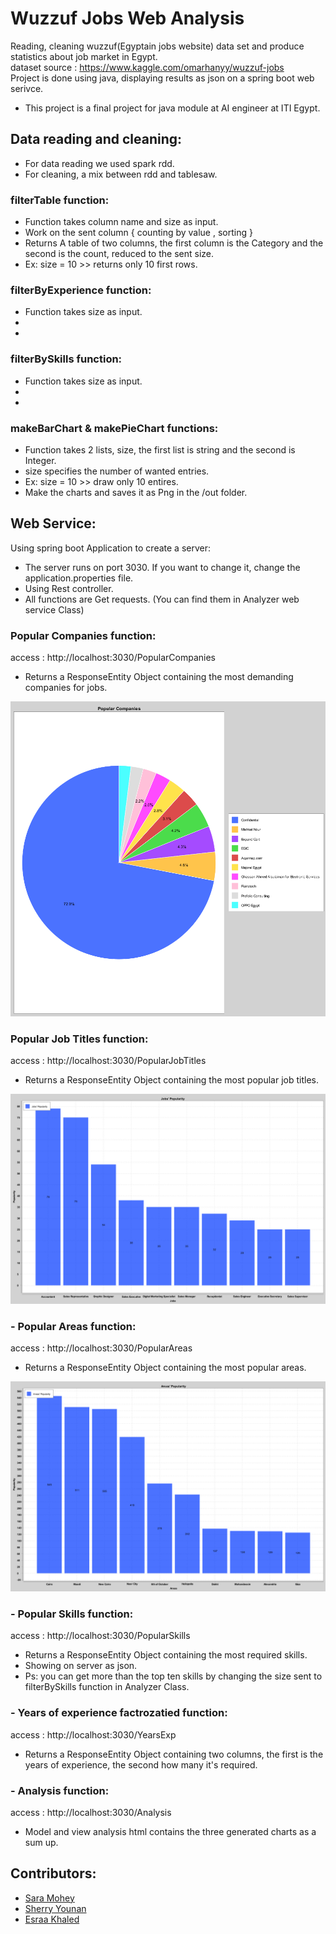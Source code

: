 # Wuzzuf Jobs Web Analysis

Reading, cleaning wuzzuf(Egyptain jobs website) data set and produce statistics about job market in Egypt.\
dataset source : <a>https://www.kaggle.com/omarhanyy/wuzzuf-jobs</a> \
Project is done using java, displaying results as json on a spring boot web serivce. 
* This project is a final project for java module at AI engineer at ITI Egypt. 




## Data reading and cleaning:

* For data reading we used spark rdd.
* For cleaning, a mix between rdd and tablesaw. 

### filterTable function:

* Function takes column name and size as input.
* Work on the sent column { counting by value , sorting }
* Returns A table of two columns, the first column is the Category and the second is the count, reduced to the sent size.
* Ex: size = 10 >> returns only 10 first rows.

### filterByExperience function:

* Function takes size as input.
*
*


### filterBySkills function:

* Function takes size as input.
*
*

### makeBarChart & makePieChart functions:

* Function takes 2 lists, size, the first list is string and the second is Integer.
* size specifies the number of wanted entries.
* Ex: size = 10 >> draw only 10 entires.
* Make the charts and saves it as Png in the /out folder.



## Web Service:

Using spring boot Application to create a server:
* The server runs on port 3030. If you want to change it, change the application.properties file.
* Using Rest controller. 
* All functions are Get requests. (You can find them in Analyzer web service Class)

### Popular Companies function:

access : <a>http://localhost:3030/PopularCompanies</a>
* Returns a ResponseEntity Object containing the most demanding companies for jobs.

![](https://github.com/December-peony/WuzzufJobsWebAnalysis/blob/master/src/main/resources/static/Companies.png)

### Popular Job Titles function:

access : <a>http://localhost:3030/PopularJobTitles</a>
* Returns a ResponseEntity Object containing the most popular job titles.

![](https://github.com/December-peony/WuzzufJobsWebAnalysis/blob/master/src/main/resources/static/Jobs.png)

### - Popular Areas function:

access : <a>http://localhost:3030/PopularAreas</a>
* Returns a ResponseEntity Object containing  the most popular areas.

![](https://github.com/December-peony/WuzzufJobsWebAnalysis/blob/master/src/main/resources/static/Areas.png)

### - Popular Skills function:

access : <a>http://localhost:3030/PopularSkills</a>
* Returns a ResponseEntity Object containing the most required skills.
* Showing on server as json.
* Ps: you can get more than the top ten skills by changing the size sent to filterBySkills function in Analyzer Class.

### - Years of experience factrozatied function:

access : <a>http://localhost:3030/YearsExp</a>
* Returns a ResponseEntity Object containing two columns, the first is the years of experience, the second how many it's required.


### - Analysis function:

access : <a>http://localhost:3030/Analysis</a>
* Model and view analysis html contains the three generated charts as a sum up.

## Contributors:
* <a href="https://github.com/saramohey">Sara Mohey</a>
* <a href="https://github.com/Sherry-Younan">Sherry Younan</a>
* <a href="https://github.com/December-peony">Esraa Khaled</a>





